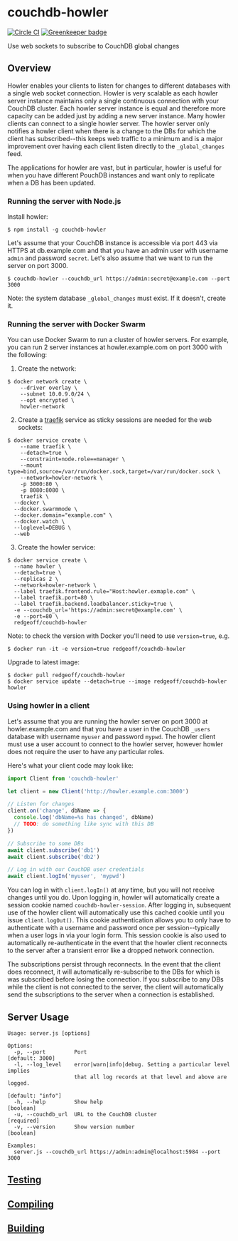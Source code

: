 # couchdb-howler

[![Circle CI](https://circleci.com/gh/redgeoff/couchdb-howler.svg?style=svg&circle-token=9149c22bf1b5236c7a56bc72a38b2f48947a8716)](https://circleci.com/gh/redgeoff/couchdb-howler) [![Greenkeeper badge](https://badges.greenkeeper.io/redgeoff/couchdb-howler.svg)](https://greenkeeper.io/)

Use web sockets to subscribe to CouchDB global changes

## Overview

Howler enables your clients to listen for changes to different databases with a single web socket connection. Howler is very scalable as each howler server instance maintains only a single continuous connection with your CouchDB cluster. Each howler server instance is equal and therefore more capacity can be added just by adding a new server instance. Many howler clients can connect to a single howler server. The howler server only notifies a howler client when there is a change to the DBs for which the client has subscribed--this keeps web traffic to a minimum and is a major improvement over having each client listen directly to the `_global_changes` feed.

The applications for howler are vast, but in particular, howler is useful for when you have different PouchDB instances and want only to replicate when a DB has been updated.

### Running the server with Node.js

Install howler:

    $ npm install -g couchdb-howler

Let's assume that your CouchDB instance is accessible via port 443 via HTTPS at db.example.com and that you have an admin user with username `admin` and password `secret`. Let's also assume that we want to run the server on port 3000.

    $ couchdb-howler --couchdb_url https://admin:secret@example.com --port 3000

Note: the system database `_global_changes` must exist. If it doesn't, create it.

### Running the server with Docker Swarm

You can use Docker Swarm to run a cluster of howler servers. For example, you can run 2 server instances at howler.example.com on port 3000 with the following:

1. Create the network:
```
$ docker network create \
    --driver overlay \
    --subnet 10.0.9.0/24 \
    --opt encrypted \
    howler-network
```
2. Create a [traefik](https://traefik.io) service as sticky sessions are needed for the web sockets:
```
$ docker service create \
    --name traefik \
    --detach=true \
    --constraint=node.role==manager \
    --mount type=bind,source=/var/run/docker.sock,target=/var/run/docker.sock \
    --network=howler-network \
    -p 3000:80 \
    -p 8080:8080 \
    traefik \
  --docker \
  --docker.swarmmode \
  --docker.domain="example.com" \
  --docker.watch \
  --loglevel=DEBUG \
  --web
```
3. Create the howler service:
```
$ docker service create \
  --name howler \
  --detach=true \
  --replicas 2 \
  --network=howler-network \
  --label traefik.frontend.rule="Host:howler.exmaple.com" \
  --label traefik.port=80 \
  --label traefik.backend.loadbalancer.sticky=true \
  -e --couchdb_url='https://admin:secret@example.com' \
  -e --port=80 \
  redgeoff/couchdb-howler
```

Note: to check the version with Docker you'll need to use `version=true`, e.g.

    $ docker run -it -e version=true redgeoff/couchdb-howler
    
Upgrade to latest image:

    $ docker pull redgeoff/couchdb-howler
    $ docker service update --detach=true --image redgeoff/couchdb-howler howler

### Using howler in a client

Let's assume that you are running the howler server on port 3000 at howler.example.com and that you have a user in the CouchDB `_users` database with username `myuser` and password `mypwd`. The howler client must use a user account to connect to the howler server, however howler does not require the user to have any particular roles.

Here's what your client code may look like:

```js
import Client from 'couchdb-howler'

let client = new Client('http://howler.example.com:3000')

// Listen for changes
client.on('change', dbName => {
  console.log('dbName=%s has changed', dbName)
  // TODO: do something like sync with this DB
})

// Subscribe to some DBs
await client.subscribe('db1')
await client.subscribe('db2')

// Log in with our CouchDB user credentials
await client.logIn('myuser', 'mypwd')
```

You can log in with `client.logIn()` at any time, but you will not receive changes until you do. Upon logging in, howler will automatically create a session cookie named `couchdb-howler-session`. After logging in, subsequent use of the howler client will automatically use this cached cookie until you issue `client.logOut()`. This cookie authentication allows you to only have to authenticate with a username and password once per session--typically when a user logs in via your login form. This session cookie is also used to automatically re-authenticate in the event that the howler client reconnects to the server after a transient error like a dropped network connection.

The subscriptions persist through reconnects. In the event that the client does reconnect, it will automatically re-subscribe to the DBs for which is was subscribed before losing the connection. If you subscribe to any DBs while the client is not connected to the server, the client will automatically send the subscriptions to the server when a connection is established.

## Server Usage

```
Usage: server.js [options]

Options:
  -p, --port         Port                                        [default: 3000]
  -l, --log_level    error|warn|info|debug. Setting a particular level implies
                     that all log records at that level and above are logged.
                                                               [default: "info"]
  -h, --help         Show help                                         [boolean]
  -u, --couchdb_url  URL to the CouchDB cluster                       [required]
  -v, --version      Show version number                               [boolean]

Examples:
  server.js --couchdb_url https://admin:admin@localhost:5984 --port 3000
```

## [Testing](TESTING.md)

## [Compiling](COMPILING.md)

## [Building](BUILDING.md)
